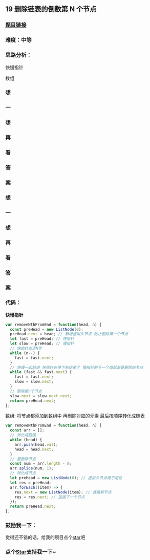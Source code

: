 ## 19 删除链表的倒数第 N 个节点

### [题目链接](https://leetcode-cn.com/problems/remove-nth-node-from-end-of-list/)

### 难度：中等

### 思路分析：

快慢指针

数组

### 想

### 一

### 想

### 再

### 看

### 答

### 案

### 想

### 一

### 想

### 再

### 看

### 答

### 案

### 代码：

**快慢指针**

```js
var removeNthFromEnd = function(head, n) {
  const preHead = new ListNode(0);
  preHead.next = head; // 新增虚拟头节点 防止删除第一个节点
  let fast = preHead; // 快指针
  let slow = preHead; // 慢指针
  // 快指针先走N步
  while (n--) {
    fast = fast.next;
  }
  // 快慢一起前进 快指针先停下到结尾了 慢指针的下一个值就是要删除的节点
  while (fast && fast.next) {
    fast = fast.next;
    slow = slow.next;
  }
  // 删除第n个节点
  slow.next = slow.next.next;
  return preHead.next;
};
```

数组: 将节点都添加到数组中 再删除对应的元素 最后按顺序转化成链表

```js
var removeNthFromEnd = function(head, n) {
  const arr = [];
  // 转化成数组
  while (head) {
    arr.push(head.val);
    head = head.next;
  }
  // 要删除节点
  const num = arr.length - n;
  arr.splice(num, 1);
  // 转化成节点
  let preHead = new ListNode(0); // 虚拟头节点用于定位
  let res = preHead;
  arr.forEach((item) => {
    res.next = new ListNode(item); // 连接新节点
    res = res.next; // 连接下一个节点
  });
  return preHead.next;
};
```

### 鼓励我一下：

觉得还不错的话，给我的项目点个[star](https://github.com/OBKoro1/Brush_algorithm)吧
<!-- 特殊字符串：用于修改/删除markdown的结尾提示语-OBKoro1 -->
### 点个[Star](https://github.com/OBKoro1/Brush_algorithm)支持我一下~


